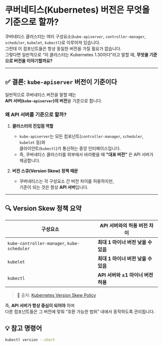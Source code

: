 # 쿠버네티스(Kubernetes) 버전은 무엇을 기준으로 할까?

쿠버네티스 클러스터는 여러 구성요소(`kube-apiserver`, `controller-manager`, `scheduler`, `kubelet`, `kubectl`)로 이루어져 있습니다.  
그런데 이 컴포넌트들은 항상 동일한 버전을 가질 필요가 없습니다.  
그렇다면 일반적으로 “이 클러스터는 Kubernetes 1.30이다”라고 말할 때, **무엇을 기준으로 버전을 이야기할까요?**

---

## ✅ 결론: `kube-apiserver` 버전이 기준이다

일반적으로 쿠버네티스 버전을 말할 때는  
**API 서버(`kube-apiserver`)의 버전**을 기준으로 합니다.

### 왜 API 서버를 기준으로 할까?

1. **클러스터의 진입점 역할**
   - `kube-apiserver`는 모든 컴포넌트(`controller-manager`, `scheduler`, `kubelet` 등)와  
     클라이언트(`kubectl`)가 통신하는 중앙 인터페이스입니다.
   - 즉, 쿠버네티스 클러스터를 외부에서 바라봤을 때 **"대표 버전"** 은 API 서버가 제공합니다.

2. **버전 스큐(Version Skew) 정책 때문**
   - 쿠버네티스는 각 구성요소 간 버전 차이를 허용하지만,  
     기준이 되는 것은 항상 **API 서버**입니다.

---

## 🔍 Version Skew 정책 요약

| 구성요소 | API 서버와의 허용 버전 차이 |
|-----------|-----------------------------|
| `kube-controller-manager`, `kube-scheduler` | **최대 1 마이너 버전 낮을 수 있음** |
| `kubelet` | **최대 1 마이너 버전 낮을 수 있음** |
| `kubectl` | **API 서버와 ±1 마이너 버전 허용** |

> 📘 출처: [Kubernetes Version Skew Policy](https://kubernetes.io/docs/setup/release/version-skew-policy/)

즉, **API 서버가 항상 중심이 되어야** 하며  
다른 컴포넌트들은 그 버전에 맞춰 “호환 가능한 범위” 내에서 동작하도록 관리됩니다.


## 💡 참고 명령어

```bash
kubectl version --short
